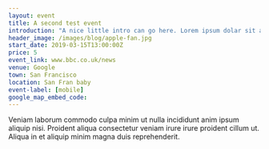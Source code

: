 ```yaml
---
layout: event
title: A second test event
introduction: "A nice little intro can go here. Lorem ipsum dolar sit amet, consectetur adipiscing elit, sed do eiusmod tempor."
header_image: /images/blog/apple-fan.jpg
start_date: 2019-03-15T13:00:00Z
price: 5
event_link: www.bbc.co.uk/news
venue: Google
town: San Francisco
location: San Fran baby
event-label: [mobile]
google_map_embed_code:
---
```


Veniam laborum commodo culpa minim ut nulla incididunt anim ipsum aliquip nisi. Proident aliqua consectetur veniam irure irure proident cillum ut. Aliqua in et aliquip minim magna duis reprehenderit.